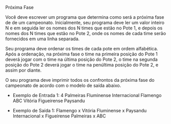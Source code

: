 Próxima Fase

Você deve escrever um programa que determina como será a próxima fase de
de um campeonato. Inicialmente, seu programa deve ler um valor inteiro N
e em seguida ler os nomes dos N times que estão no Pote 1, e depois os nomes
dos N times que estão no Pote 2, onde os nomes de cada time serão fornecidos
em uma linha separada.

Seu programa deve ordenar os times de cada pote em ordem alfabética.
Após a ordenação, na próxima fase o time na primeira posição do Pote 1
deverá jogar com o time na última posição do Pote 2, o time na segunda
posição do Pote 2 deverá jogar o time na penúltima posição do Pote 2,
e assim por diante.

O seu programa deve imprimir todos os confrontos da próxima fase do campeonato
de acordo com o modelo de saída abaixo.


- Exemplo de Entrada 1:
4
Palmeiras
Fluminense
Internacional
Flamengo
ABC
Vitória
Figueirense
Paysandu


- Exemplo de Saída 1:
Flamengo x Vitória
Fluminense x Paysandu
Internacional x Figueirense
Palmeiras x ABC


